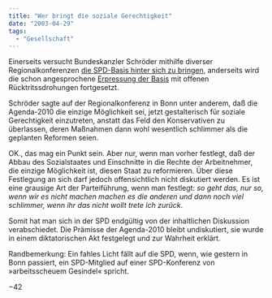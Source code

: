 ```yaml
---
title: "Wer bringt die soziale Gerechtigkeit"
date: "2003-04-29"
tags:
  - "Gesellschaft"
---
```


Einerseits versucht Bundeskanzler Schröder mithilfe diverser Regionalkonferenzen [die SPD-Basis hinter sich zu bringen](http://apollo.zeit.de/afp/afp_artikel.php?id=afp_030428190306.hpael01s&%20zeit_rubrik=NACHRICHTEN "Die Zeit: Schröder wirbt bei Basis für seine Politik"), anderseits wird die schon angesprochene [Erpressung der Basis](http://www.couchblog.de/couchblog/archives/2003/04/kanzlerfrage.php "couchblog.de: Kanzlerfrage") mit offenen Rücktritssdrohungen fortgesetzt.

Schröder sagte auf der Regionalkonferenz in Bonn unter anderem, daß die Agenda-2010 die einzige Möglichkeit sei, jetzt gestalterisch für soziale Gerechtigkeit einzutreten, anstatt das Feld den Konservativen zu überlassen, deren Maßnahmen dann wohl wesentlich schlimmer als die geplanten Reformen seien.

OK., das mag ein Punkt sein. Aber nur, wenn man vorher festlegt, daß der Abbau des Sozialstaates und Einschnitte in die Rechte der Arbeitnehmer, die einzige Möglichkeit ist, diesen Staat zu reformieren. Über diese Festlegung an sich darf jedoch offensichtlich nicht diskutiert werden. Es ist eine grausige Art der Parteiführung, wenn man festlegt: _so geht das, nur so, wenn wir es nicht machen machen es die anderen und dann noch viel schlimmer, wenn ihr das nicht wollt trete ich zurück_.

Somit hat man sich in der SPD endgültig von der inhaltlichen Diskussion verabschiedet. Die Prämisse der Agenda-2010 bleibt undiskutiert, sie wurde in einem diktatorischen Akt festgelegt und zur Wahrheit erklärt.

Randbemerkung: Ein fahles Licht fällt auf die SPD, wenn, wie gestern in Bonn passiert, ein SPD-Mitglied auf einer SPD-Konferenz von »arbeitsscheuem Gesindel« spricht.

−42
